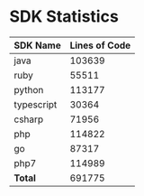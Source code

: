 # SDK Statistics

| SDK Name | Lines of Code |
| -------- | ------------- |
| java | 103639 |
| ruby | 55511 |
| python | 113177 |
| typescript | 30364 |
| csharp | 71956 |
| php | 114822 |
| go | 87317 |
| php7 | 114989 |
| **Total** | 691775 |

